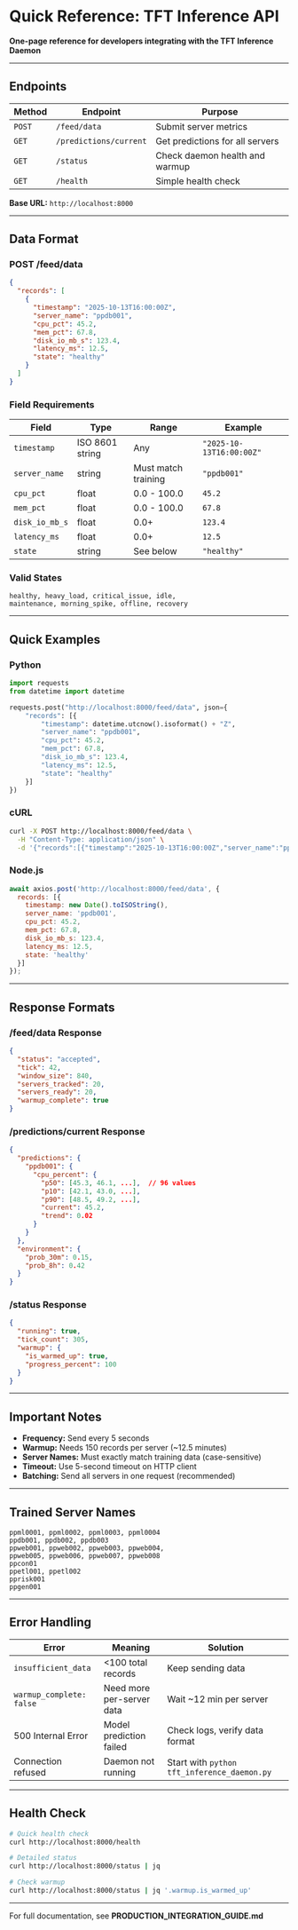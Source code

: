 # Quick Reference: TFT Inference API

**One-page reference for developers integrating with the TFT Inference Daemon**

---

## Endpoints

| Method | Endpoint | Purpose |
|--------|----------|---------|
| `POST` | `/feed/data` | Submit server metrics |
| `GET` | `/predictions/current` | Get predictions for all servers |
| `GET` | `/status` | Check daemon health and warmup |
| `GET` | `/health` | Simple health check |

**Base URL:** `http://localhost:8000`

---

## Data Format

### POST /feed/data

```json
{
  "records": [
    {
      "timestamp": "2025-10-13T16:00:00Z",
      "server_name": "ppdb001",
      "cpu_pct": 45.2,
      "mem_pct": 67.8,
      "disk_io_mb_s": 123.4,
      "latency_ms": 12.5,
      "state": "healthy"
    }
  ]
}
```

### Field Requirements

| Field | Type | Range | Example |
|-------|------|-------|---------|
| `timestamp` | ISO 8601 string | Any | `"2025-10-13T16:00:00Z"` |
| `server_name` | string | Must match training | `"ppdb001"` |
| `cpu_pct` | float | 0.0 - 100.0 | `45.2` |
| `mem_pct` | float | 0.0 - 100.0 | `67.8` |
| `disk_io_mb_s` | float | 0.0+ | `123.4` |
| `latency_ms` | float | 0.0+ | `12.5` |
| `state` | string | See below | `"healthy"` |

### Valid States

```
healthy, heavy_load, critical_issue, idle,
maintenance, morning_spike, offline, recovery
```

---

## Quick Examples

### Python

```python
import requests
from datetime import datetime

requests.post("http://localhost:8000/feed/data", json={
    "records": [{
        "timestamp": datetime.utcnow().isoformat() + "Z",
        "server_name": "ppdb001",
        "cpu_pct": 45.2,
        "mem_pct": 67.8,
        "disk_io_mb_s": 123.4,
        "latency_ms": 12.5,
        "state": "healthy"
    }]
})
```

### cURL

```bash
curl -X POST http://localhost:8000/feed/data \
  -H "Content-Type: application/json" \
  -d '{"records":[{"timestamp":"2025-10-13T16:00:00Z","server_name":"ppdb001","cpu_pct":45.2,"mem_pct":67.8,"disk_io_mb_s":123.4,"latency_ms":12.5,"state":"healthy"}]}'
```

### Node.js

```javascript
await axios.post('http://localhost:8000/feed/data', {
  records: [{
    timestamp: new Date().toISOString(),
    server_name: 'ppdb001',
    cpu_pct: 45.2,
    mem_pct: 67.8,
    disk_io_mb_s: 123.4,
    latency_ms: 12.5,
    state: 'healthy'
  }]
});
```

---

## Response Formats

### /feed/data Response

```json
{
  "status": "accepted",
  "tick": 42,
  "window_size": 840,
  "servers_tracked": 20,
  "servers_ready": 20,
  "warmup_complete": true
}
```

### /predictions/current Response

```json
{
  "predictions": {
    "ppdb001": {
      "cpu_percent": {
        "p50": [45.3, 46.1, ...],  // 96 values
        "p10": [42.1, 43.0, ...],
        "p90": [48.5, 49.2, ...],
        "current": 45.2,
        "trend": 0.02
      }
    }
  },
  "environment": {
    "prob_30m": 0.15,
    "prob_8h": 0.42
  }
}
```

### /status Response

```json
{
  "running": true,
  "tick_count": 305,
  "warmup": {
    "is_warmed_up": true,
    "progress_percent": 100
  }
}
```

---

## Important Notes

- **Frequency:** Send every 5 seconds
- **Warmup:** Needs 150 records per server (~12.5 minutes)
- **Server Names:** Must exactly match training data (case-sensitive)
- **Timeout:** Use 5-second timeout on HTTP client
- **Batching:** Send all servers in one request (recommended)

---

## Trained Server Names

```
ppml0001, ppml0002, ppml0003, ppml0004
ppdb001, ppdb002, ppdb003
ppweb001, ppweb002, ppweb003, ppweb004,
ppweb005, ppweb006, ppweb007, ppweb008
ppcon01
ppetl001, ppetl002
pprisk001
ppgen001
```

---

## Error Handling

| Error | Meaning | Solution |
|-------|---------|----------|
| `insufficient_data` | <100 total records | Keep sending data |
| `warmup_complete: false` | Need more per-server data | Wait ~12 min per server |
| 500 Internal Error | Model prediction failed | Check logs, verify data format |
| Connection refused | Daemon not running | Start with `python tft_inference_daemon.py` |

---

## Health Check

```bash
# Quick health check
curl http://localhost:8000/health

# Detailed status
curl http://localhost:8000/status | jq

# Check warmup
curl http://localhost:8000/status | jq '.warmup.is_warmed_up'
```

---

For full documentation, see **PRODUCTION_INTEGRATION_GUIDE.md**
